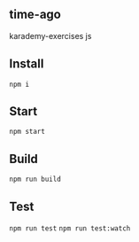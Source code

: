 ## time-ago
 karademy-exercises js
## Install
 `npm i`
 
## Start
 `npm start`
 
## Build
 `npm run build`

## Test
 `npm run test`
 `npm run test:watch`
